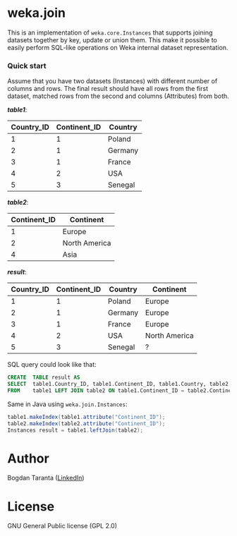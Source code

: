 # weka.join
This is an implementation of `weka.core.Instances` that supports joining datasets together by key, update or union them. This make it possible to easily perform SQL-like operations on Weka internal dataset representation. 

### Quick start
Assume that you have two datasets (Instances) with different number of columns and rows. The final result should have all rows from the first dataset, matched rows from the second and columns (Attributes) from both. 

***table1***:

Country_ID | Continent_ID | Country
---|---|---
1|1|Poland
2|1|Germany
3|1|France
4|2|USA
5|3|Senegal

***table2***:

Continent_ID | Continent
---|---
1|Europe
2|North America
4|Asia

***result***:

Country_ID | Continent_ID | Country | Continent
---|---|---|---
1|1|Poland|Europe
2|1|Germany|Europe
3|1|France|Europe
4|2|USA|North America
5|3|Senegal|?

SQL query could look like that:

```SQL
CREATE  TABLE result AS
SELECT  table1.Country_ID, table1.Continent_ID, table1.Country, table2.Continent
FROM    table1 LEFT JOIN table2 ON table1.Continent_ID = table2.Continent_ID
```
Same in Java using ```weka.join.Instances```:
```java
table1.makeIndex(table1.attribute("Continent_ID");
table2.makeIndex(table2.attribute("Continent_ID");
Instances result = table1.leftJoin(table2);
```

# Author
Bogdan Taranta ([LinkedIn](http://linkedin.com/in/taranta))

# License
GNU General Public license (GPL 2.0) 
